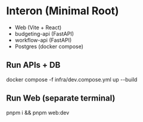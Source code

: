 # Interon (Minimal Root)
- Web (Vite + React)
- budgeting-api (FastAPI)
- workflow-api (FastAPI)
- Postgres (docker compose)

## Run APIs + DB
docker compose -f infra/dev.compose.yml up --build

## Run Web (separate terminal)
pnpm i && pnpm web:dev
